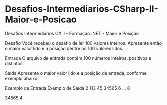 # Desafios-Intermediarios-CSharp-II-Maior-e-Posicao
Desafios Intermediários C# II - Formação .NET - Maior e Posição

Desafio
Você recebeu o desafio de ler 100 valores inteiros. Apresente então o maior valor lido e a posição dentre os 100 valores lidos.

Entrada
O arquivo de entrada contém 100 números inteiros, positivos e distintos.

Saída
Apresente o maior valor lido e a posição de entrada, conforme exemplo abaixo.

 
Exemplo de Entrada	Exemplo de Saída
2
113
45
34565
6
...
8
 

34565
4
